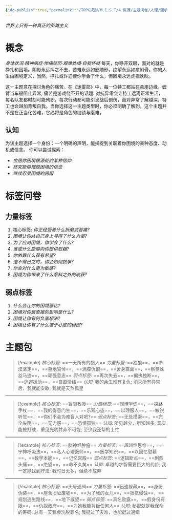 ```yaml
---
{"dg-publish":true,"permalink":"/TRPG规则/M.I.S.T/4.资源/主题问卷/人理/困境/"}
---
```


*世界上只有一种真正的英雄主义*
# 概念
*身体状况·精神病症·惨痛经历·艰难处境·自我怀疑*
每天，你睁开双眼，面对的就是挣扎和困境。阴影永远挥之不去，苦难永远如影随形，绝望永远如疽附骨。你的人生由困境定义，当然，挣扎或许迫使你学会了什么，但困境永远虎视眈眈。

这一主题意在探讨角色的痛苦。在《迷雾部》中，每一位特工都站在悬崖边缘，螳臂当车般阻止异常; 痛苦是游戏绕不开的话题: 对抗异常会让特工远离正常生活，每名队友都时刻可能殉职，每次行动都可能引发战后创伤，而对异常了解越深，特工也会越加背叛自我。当你选择这一主题类型时，你必须明确了解到，这个主题并不是在正当化苦难，它必将是角色的枷锁与磨难。
## 认知
为该主题选择一个身份：一个明确的声明，能捕捉到关联着你困境的某种态度、动机或信念。
你可以尝试探索：
- *位居你困境根源处的某种信仰*
- *终究能够摆脱困境的信念*
- *继续忍受困境的屈服*
# 标签问卷
## 力量标签
1. 核心标签: *你正经受着什么折磨或苦痛?*
2. *困境让你从自己身上寻得了什么力量?*
3. *为了应对困境，你学会了什么?*
4. *谁或什么能够向你提供慰藉?*
5. *你依靠什么葆有希望?*
6. *迫不得已之时，你会如何抗争?*
7. *你会对什么更为敏感?*
8. *困境为你带来了什么意料之外的收获?*
## 弱点标签
1. *什么会让你的困境恶化?*
2. *困境对你最直接的影响是什么?*
3. *困境让你有何负面想法?*
4. *困境让你有了什么埋于心底的秘密?*
# 主题包

> [!example] *核心标签*: ==一无所有的猎人==
> *力量标签*: ==独狼==，==冷漠坚定==，==墓地哀悼==，==满腔仇恨==，==舍身直面==，==察觉蛛丝马迹==，==顽强意志==
> *弱点标签*: ==再次失去==，==偏执独断==，==逃避援助==，==自毁情结==
> *认知*: 我的余生惟有复仇; 消灭所有异常后，我就能安歇; 我就是天煞孤星

---
 >[!example] *核心标签*: ==盲眼教授==
 > *力量标签*: ==渊博学识==，==探路手杖==，==我的得意门生==，==乐观心态==，==以理服人==，==敏锐听觉==，==你们不会为难盲人对吧?==
 > *弱点标签*: ==无处摸索==，==完全失明==，==无力感==，==恐惧孤独==
  > *认知*: 所见越少，所知越多; 现实能被打破，重见光明并非不可能; 至少我还帮的上忙
  
---
>[!example] *核心标签*: ==脑神经肿瘤==
 > *力量标签*: ==超越性思维==，==宁神呼吸法==，==私人心理医师==，==医学知识==，==以回忆慰藉==，==数学本能==，==记忆宫殿==
 > *弱点标签*: ==逻辑断点==，==剧烈头痛==，==绝望==，==命不久矣==
  > *认知*: 卓越的才智需要巨大的代价; 我一定能找到疗法; 我时日无多，但绝不放弃
  
---
>[!example] *核心标签*: ==头号通缉==
 > *力量标签*: ==迅速躲藏==，==身份伪装==，==屋舍旧址废墟==，==为了我的女儿==，==抵抗侵蚀==，==规划逃生路线==，==地下威望==
 > *弱点标签*: ==真名败露==，==假身份有限==，==仇视政府==，==为她我能背叛任何人==
  > *认知*: 秘密就是我保命的筹码; 总有一天我会洗脱罪名; 我挺过了灾难，也能挺过通缉
